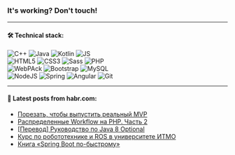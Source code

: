 ### It's working? Don't touch!

---

#### 🛠️ Technical stack:

![C++](https://img.shields.io/badge/C++-informational?logo=c%2B%2B&style=flat&logoColor=white&color=9C033A)
![Java](https://img.shields.io/badge/Java-informational?logo=java&style=flat&logoColor=white&color=007396)
![Kotlin](https://img.shields.io/badge/Kotlin-informational?logo=Kotlin&style=flat&logoColor=white&color=0095D5)
![JS](https://img.shields.io/badge/JS-informational?logo=javaScript&style=flat&logoColor=black&color=F7Df1E) <br>
![HTML5](https://img.shields.io/badge/HTML5-informational?logo=html5&style=flat&logoColor=white&color=E34F26)
![CSS3](https://img.shields.io/badge/CSS3-informational?logo=css3&style=flat&logoColor=white&color=157286)
![Sass](https://img.shields.io/badge/Saas-informational?logo=sass&style=flat&logoColor=white&color=hotpink)
![PHP](https://img.shields.io/badge/PHP-informational?logo=php&style=flat&logoColor=white&color=777BB4) <br>
![WebPAck](https://img.shields.io/badge/WebPack-informational?logo=webPack&style=flat&logoColor=white&color=FF6F00)
![Bootstrap](https://img.shields.io/badge/Bootstrap-informational?logo=Bootstrap&style=flat&logoColor=white&color=7952B3)
![MySQL](https://img.shields.io/badge/MySQL-informational?logo=MySQL&style=flat&logoColor=white&color=00f) <br>
![NodeJS](https://img.shields.io/badge/NodeJS-informational?logo=node.js&style=flat&logoColor=white&color=43853D)
![Spring](https://img.shields.io/badge/Spring-informational?logo=Spring&style=flat&logoColor=white&color=0A9EDC)
![Angular](https://img.shields.io/badge/Vue-informational?logo=vue.js&style=flat&logoColor=white&color=red)
![Git](https://img.shields.io/badge/Git-informational?logo=git&style=flat&logoColor=white&color=darkorange)

___

#### 💬 Latest posts from habr.com:

<!-- BLOG-POST-LIST:START -->
- [Порезать, чтобы выпустить реальный MVP](https://habr.com/ru/post/668812/?utm_source=habrahabr&utm_medium=rss&utm_campaign=668812)
- [Распределенные Workflow на PHP. Часть 2](https://habr.com/ru/post/666158/?utm_source=habrahabr&utm_medium=rss&utm_campaign=666158)
- [[Перевод] Руководство по Java 8 Optional](https://habr.com/ru/post/668794/?utm_source=habrahabr&utm_medium=rss&utm_campaign=668794)
- [Курс по робототехнике и ROS в университете ИТМО](https://habr.com/ru/post/668496/?utm_source=habrahabr&utm_medium=rss&utm_campaign=668496)
- [Книга «Spring Boot по-быстрому»](https://habr.com/ru/post/668616/?utm_source=habrahabr&utm_medium=rss&utm_campaign=668616)
<!-- BLOG-POST-LIST:END -->
